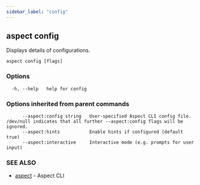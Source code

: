 ```yaml
---
sidebar_label: "config"
---
```

## aspect config

Displays details of configurations.

```
aspect config [flags]
```

### Options

```
  -h, --help   help for config
```

### Options inherited from parent commands

```
      --aspect:config string   User-specified Aspect CLI config file. /dev/null indicates that all further --aspect:config flags will be ignored.
      --aspect:hints           Enable hints if configured (default true)
      --aspect:interactive     Interactive mode (e.g. prompts for user input)
```

### SEE ALSO

* [aspect](aspect.md)	 - Aspect CLI

